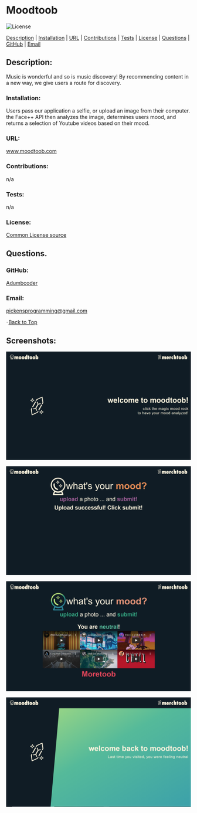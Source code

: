  
  # Moodtoob 

  ![License](https://img.shields.io/static/v1?label=License&message=none&color=green)


  
  [Description](#description) |
    [Installation](#installation) |
    [URL](#url) |
    [Contributions](#contributions) |
    [Tests](#tests) |
    [License](#license) |
    [Questions](#questions) |
    [GitHub](#github) |
    [Email](#email)
    
  ## Description:
  Music is wonderful and so is music discovery! By recommending content in a new way, we give users a route for discovery.

  ### Installation:
  Users pass our application a selfie, or upload an image from their computer. the Face++ API then analyzes the image, determines users mood, and returns a selection of Youtube videos based on their mood.

  ### URL:
  www.moodtoob.com

  ### Contributions:
  n/a

  ### Tests:
  n/a

  ### License:

  [Common License source](https://opensource.org/licenses)
  ## Questions.
  ### GitHub:
  [Adumbcoder](https://adumbcoder.github.io/PersonalProfile/)

  ### Email:
  pickensprogramming@gmail.com

  -[Back to Top](#)

## Screenshots:
![Screenshot of landing page](./screenshots/1_firstVisit.png)

![Screenshot of submission prompt](./screenshots/2_Upload.png)

![Screenshot of successful submission](./screenshots/3_Success.jpg)

![Screenshot of complete request](./screenshots/4_Return.png)
